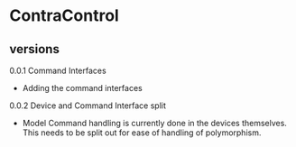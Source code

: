 # ContraControl
## versions

0.0.1 Command Interfaces
- Adding the command interfaces

0.0.2 Device and Command Interface split
- Model Command handling is currently done in the devices themselves. This needs to be split out for ease of handling of polymorphism. 
 
